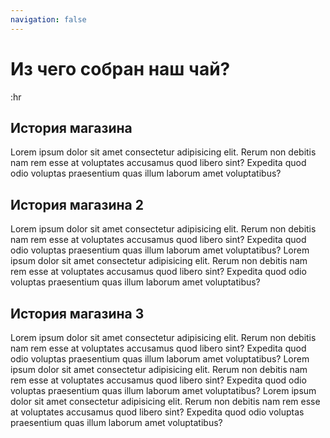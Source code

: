 ```yaml
---
navigation: false
---
```


# Из чего собран наш чай?

:hr

## История магазина

Lorem ipsum dolor sit amet consectetur adipisicing elit. Rerum non
debitis nam rem esse at voluptates accusamus quod libero sint? Expedita
quod odio voluptas praesentium quas illum laborum amet voluptatibus?

## История магазина 2

Lorem ipsum dolor sit amet consectetur adipisicing elit. Rerum non
debitis nam rem esse at voluptates accusamus quod libero sint? Expedita
quod odio voluptas praesentium quas illum laborum amet voluptatibus?
Lorem ipsum dolor sit amet consectetur adipisicing elit. Rerum non
debitis nam rem esse at voluptates accusamus quod libero sint? Expedita
quod odio voluptas praesentium quas illum laborum amet voluptatibus?

## История магазина 3

Lorem ipsum dolor sit amet consectetur adipisicing elit. Rerum non
debitis nam rem esse at voluptates accusamus quod libero sint? Expedita
quod odio voluptas praesentium quas illum laborum amet voluptatibus?
Lorem ipsum dolor sit amet consectetur adipisicing elit. Rerum non
debitis nam rem esse at voluptates accusamus quod libero sint? Expedita
quod odio voluptas praesentium quas illum laborum amet voluptatibus?
Lorem ipsum dolor sit amet consectetur adipisicing elit. Rerum non
debitis nam rem esse at voluptates accusamus quod libero sint? Expedita
quod odio voluptas praesentium quas illum laborum amet voluptatibus?

